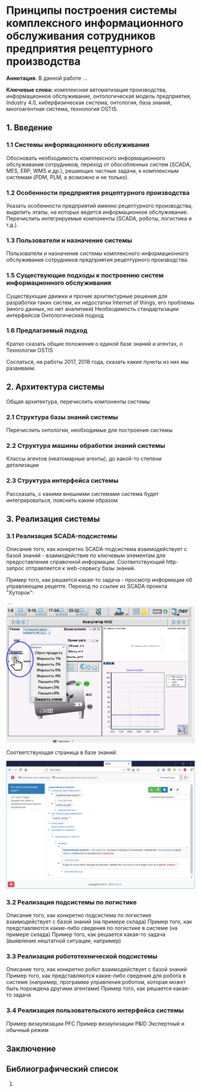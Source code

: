 # Принципы построения системы комплексного информационного обслуживания сотрудников предприятия рецептурного производства

**Аннотация.** В данной работе ...

**Ключевые слова:** комплексная автоматизация производства, информационное обслуживание, онтологическая модель предприятия, Industry 4.0, киберфизическая система, онтология, база знаний, многоагентная система, технология OSTIS.

## 1. Введение

### 1.1 Системы информационного обслуживания

Обосновать необходимость комплексного информационного обслуживания сотрудников, переход от обособленных систем (SCADA, MES, ERP, WMS и др.), решающих частные задачи, к комплексным системам (PDM, PLM, а возможно и не только).

### 1.2 Особенности предприятия рецептурного производства
Указать особенности предприятий именно рецептурного производства, выделить этапы, на которых ведется информационное обслуживание. Перечислить интегрируемые компоненты (SCADA, роботы, логистика и т.д.).

### 1.3 Пользователи и назначение системы
Пользователи и назначение системы комплексного информационного обслуживания сотрудников предприятия рецептурного производства.

### 1.5 Существующие подходы к построению систем информационного обслуживания
Существующие движки и прочие архитектурные решения для разработки таких систем, их недостатки
Internet of things, его проблемы (много данных, но нет аналитики)
Необходимость стандартизации интерфейсов
Онтологический подход

### 1.6 Предлагаемый подход
Кратко сказать общие положения о единой базе знаний и агентах, о Технологии OSTIS

Сослаться, на работы 2017, 2018 года, сказать какие пункты из них мы развиваем.

## 2. Архитектура системы
Общая архитектура, перечислить компоненты системы

### 2.1 Структура базы знаний системы
Перечислить онтологии, необходимые для построения системы

### 2.2 Структура машины обработки знаний системы
Классы агентов (неатомарные агенты), до какой-то степени детализации

### 2.3 Структура интерфейса системы
Рассказать, с какими внешними системами система будет интегрироваться, пояснить каким образом

## 3. Реализация системы

### 3.1 Реализация SCADA-подсистемы
Описание того, как конкретно SCADA-подсистема взаимодействует с базой знаний - взаимодействие по ключевым элементам для предоставления справочной информации. Соответствующий http-запрос отправляется к web-сервису базы знаний.

Пример того, как решается какая-то задача - просмотр информации об управляющем рецепте. Переход по ссылке из SCADA проекта "Хуторок":

![SCADA receipt](images/SCADA_receipt.png "Рисунок - Переход по ссылки из SCADA проекта Хуторок")

Соответствующая страница в базе знаний:

![KB receipt](images/KB_receipt.png "Рисунок - Описание управляющего рецепта в базе знаний")

### 3.2 Реализация подсистемы по логистике
Описание того, как конкретно подсистема по логистике взаимодействует с базой знаний (на примере склада)
Пример того, как представляются какие-либо сведения по логистике в системе (на примере склада)
Пример того, как решается какая-то задача (выявление нештатной ситуации, например)

### 3.3 Реализация робототехнической подсистемы
Описание того, как конкретно робот взаимодействует с базой знаний
Пример того, как представляются какие-либо сведения для робота в системе (например, программа управления роботом, которая может быть порождена другими агентами)
Пример того, как решается какая-то задача

### 3.4 Реализация пользовательского интерфейса системы
Пример визаулизации PFC
Пример визаулизации P&ID
Экспертный и обычный режим

## Заключение

## Библиографический список

1.  
